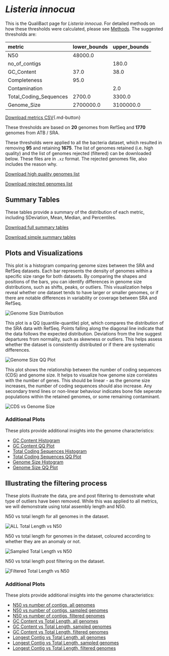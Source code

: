 # *Listeria innocua*

This is the QualiBact page for *Listeria innocua*. For detailed methods on how these thresholds were calculated, please see [Methods](../../methods.md).
The suggested thresholds are: 

| metric                 | lower_bounds   | upper_bounds   |
|:-----------------------|:---------------|:---------------|
| N50                    | 48000.0        |                |
| no_of_contigs          |                | 180.0          |
| GC_Content             | 37.0           | 38.0           |
| Completeness           | 95.0           |                |
| Contamination          |                | 2.0            |
| Total_Coding_Sequences | 2700.0         | 3300.0         |
| Genome_Size            | 2700000.0      | 3100000.0      |

[Download metrics CSV](Listeria_innocua_metrics.csv){.md-button}


These thresholds are based on **20** genomes from RefSeq and **1770** genomes from ATB / SRA.

These thresholds were applied to all the bacteria dataset, which resulted in removing **95** and retaining **1675**.
The list of genomes retained (i.e. high quality) and the list of genomes rejected (filtered) can be downloaded below. These files are in `.xz` format. The rejected genomes file, also includes the reason why.

[Download high quality genomes list](Listeria_innocua_high_quality_genomes.csv.xz)


[Download rejected genomes list](Listeria_innocua_filtered_out_genomes.csv.xz)



## Summary Tables
These tables provide a summary of the distribution of each metric, including SDeviation, Mean, Median, and Percentiles.

[Download full summary tables](summary.csv)

[Download simple summary tables](selected_summary.csv)

## Plots and Visualizations

This plot is a histogram comparing genome sizes between the SRA and RefSeq datasets. Each bar represents the density of genomes within a specific size range for both datasets. By comparing the shapes and positions of the bars, you can identify differences in genome size distributions, such as shifts, peaks, or outliers. This visualization helps reveal whether one dataset tends to have larger or smaller genomes, or if there are notable differences in variability or coverage between SRA and RefSeq.

![Genome Size Distribution](Genome_Size_refseq_histogram_kde.png)

This plot is a QQ (quantile-quantile) plot, which compares the distribution of the SRA data with RefSeq. Points falling along the diagonal line indicate that the data follows the expected distribution. Deviations from the line suggest departures from normality, such as skewness or outliers. This helps assess whether the dataset is consistently distributed or if there are systematic differences.

![Genome Size QQ Plot](Genome_Size_refseq_qqplot.png)

This plot shows the relationship between the number of coding sequences (CDS) and genome size. It helps to visualize how genome size correlates with the number of genes. This should be linear - as the genome size increases, the number of coding sequences should also increase. Any secondary trend lines or non-linear behaviour indicates bone fide seperate populations within the retained genomes, or some remaining contaminant. 

![CDS vs Genome Size](Listeria_innocua_CDS_vs_Genome_Size.png)

### Additional Plots

These plots provide additional insights into the genome characteristics:

- [GC Content Histogram](GC_Content_refseq_histogram_kde.png)
- [GC Content QQ Plot](GC_Content_refseq_qqplot.png)
- [Total Coding Sequences Histogram](Total_Coding_Sequences_refseq_histogram_kde.png)
- [Total Coding Sequences QQ Plot](Total_Coding_Sequences_refseq_qqplot.png)
- [Genome Size Histogram](Genome_Size_refseq_histogram_kde.png)
- [Genome Size QQ Plot](Genome_Size_refseq_qqplot.png)
## Illustrating the filtering process
These plots illustrate the data, pre and post filtering to demostrate what type of outliers have been removed. While this was applied to all metrics, we will demonstrate using total assembly length and N50.

N50 vs total length for all genomes in the dataset.

![ALL Total Length vs N50](Listeria_innocua_all_total_length_N50.png)

N50 vs total length for genomes in the dataset, coloured according to whether they are an anomaly or not.

![Sampled Total Length vs N50](Listeria_innocua_sample_total_length_N50.png)

N50 vs total length post filtering on the dataset.

![Filtered Total Length vs N50](Listeria_innocua_filt_total_length_N50.png)

### Additional Plots

These plots provide additional insights into the genome characteristics:

- [N50 vs number of contigs, all genomes](Listeria_innocua_all_N50_number.png)
- [N50 vs number of contigs, sampled genomes](Listeria_innocua_sample_N50_number.png)
- [N50 vs number of contigs, filtered genomes](Listeria_innocua_filt_N50_number.png)
- [GC Content vs Total Length, all genomes](Listeria_innocua_all_total_length_GC_Content.png)
- [GC Content vs Total Length, sampled genomes](Listeria_innocua_sample_total_length_GC_Content.png)
- [GC Content vs Total Length, filtered genomes](Listeria_innocua_filt_total_length_GC_Content.png)
- [Longest Contig vs Total Length, all genomes](Listeria_innocua_all_total_length_longest.png)
- [Longest Contig vs Total Length, sampled genomes](Listeria_innocua_sample_total_length_longest.png)
- [Longest Contig vs Total Length, filtered genomes](Listeria_innocua_filt_total_length_longest.png)

